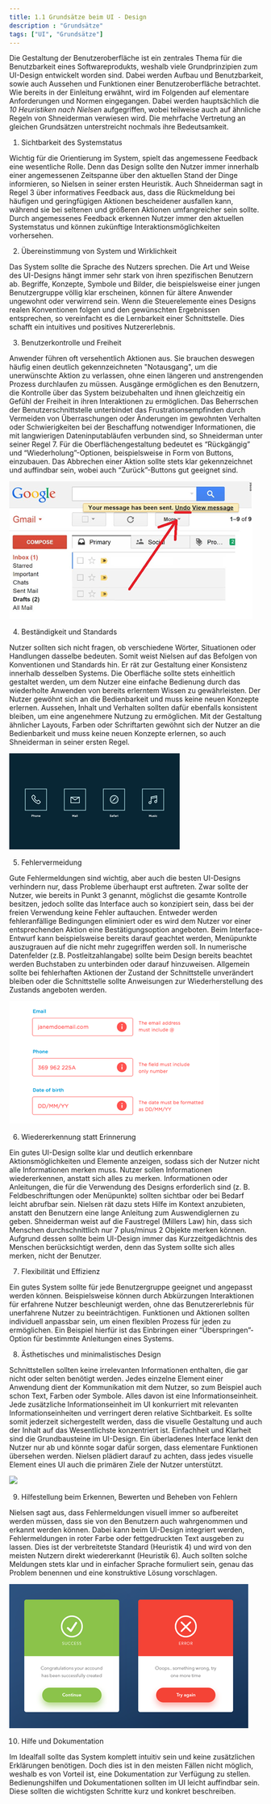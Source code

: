 ```yaml
---
title: 1.1 Grundsätze beim UI - Design 
description : "Grundsätze"
tags: ["UI", "Grundsätze"]
---
```


Die Gestaltung der Benutzeroberfläche ist ein zentrales Thema für die Benutzbarkeit eines Softwareprodukts, weshalb viele Grundprinzipien zum UI-Design entwickelt worden sind. Dabei werden Aufbau und Benutzbarkeit, sowie auch Aussehen und Funktionen einer Benutzeroberfläche betrachtet. Wie bereits in der Einleitung erwähnt, wird im Folgenden auf elementare Anforderungen und Normen eingegangen. Dabei werden hauptsächlich die *10 Heuristiken nach Nielsen* aufgegriffen, wobei teilweise auch auf ähnliche Regeln von Shneiderman verwiesen wird. Die mehrfache Vertretung an gleichen Grundsätzen unterstreicht nochmals ihre Bedeutsamkeit. 

1. Sichtbarkeit des Systemstatus

Wichtig für die Orientierung im System, spielt das angemessene Feedback eine wesentliche Rolle. Denn das Design sollte den Nutzer immer innerhalb einer angemessenen Zeitspanne über den aktuellen Stand der Dinge informieren, so Nielsen in seiner ersten Heuristik. Auch Shneiderman sagt in Regel 3 über informatives Feedback aus, dass die Rückmeldung bei häufigen und geringfügigen Aktionen bescheidener ausfallen kann, während sie bei seltenen und größeren Aktionen umfangreicher sein sollte. Durch angemessenes Feedback erkennen Nutzer immer den aktuellen Systemstatus und können zukünftige Interaktionsmöglichkeiten vorhersehen.

2. Übereinstimmung von System und Wirklichkeit

Das System sollte die Sprache des Nutzers sprechen. Die Art und Weise des UI-Designs hängt immer sehr stark von ihren spezifischen Benutzern ab. Begriffe, Konzepte, Symbole und Bilder, die beispielsweise einer jungen Benutzergruppe völlig klar erscheinen, können für ältere Anwender ungewohnt oder verwirrend sein. Wenn die Steuerelemente eines Designs realen Konventionen folgen und den gewünschten Ergebnissen entsprechen, so vereinfacht es die Lernbarkeit einer Schnittstelle. Dies schafft ein intuitives und positives Nutzererlebnis.

3. Benutzerkontrolle und Freiheit

Anwender führen oft versehentlich Aktionen aus. Sie brauchen deswegen häufig einen deutlich gekennzeichneten "Notausgang", um die unerwünschte Aktion zu verlassen, ohne einen längeren und anstrengenden Prozess durchlaufen zu müssen. Ausgänge ermöglichen es den Benutzern, die Kontrolle über das System beizubehalten und ihnen gleichzeitig ein Gefühl der Freiheit in ihren Interaktionen zu ermöglichen. Das Beherrschen der Benutzerschnittstelle unterbindet das Frustrationsempfinden durch Vermeiden von Überraschungen oder Änderungen im gewohnten Verhalten oder Schwierigkeiten bei der Beschaffung notwendiger Informationen, die mit langwierigen Dateninputabläufen verbunden sind, so Shneiderman unter seiner Regel 7. Für die Oberflächengestaltung bedeutet es “Rückgängig” und “Wiederholung”-Optionen, beispielsweise in Form von Buttons, einzubauen. Das Abbrechen einer Aktion sollte stets klar gekennzeichnet und auffindbar sein, wobei auch “Zurück”-Buttons gut geeignet sind.

![](/webhandbook/ui_ux/images/11.png?width=45pc)

4. Beständigkeit und Standards

Nutzer sollten sich nicht fragen, ob verschiedene Wörter, Situationen oder Handlungen dasselbe bedeuten. Somit weist Nielsen auf das Befolgen von Konventionen und Standards hin. Er rät zur Gestaltung einer Konsistenz innerhalb desselben Systems. Die Oberfläche sollte stets einheitlich gestaltet werden, um dem Nutzer eine einfache Bedienung durch das wiederholte Anwenden von bereits erlerntem Wissen zu gewährleisten. Der Nutzer gewöhnt sich an die Bedienbarkeit und muss keine neuen Konzepte erlernen. Aussehen, Inhalt und Verhalten sollten dafür ebenfalls konsistent bleiben, um eine angenehmere Nutzung zu ermöglichen. Mit der Gestaltung ähnlicher Layouts, Farben oder Schriftarten gewöhnt sich der Nutzer an die Bedienbarkeit und muss keine neuen Konzepte erlernen, so auch Shneiderman in seiner ersten Regel.

![](/webhandbook/ui_ux/images/12.png?width=45pc)

5. Fehlervermeidung

Gute Fehlermeldungen sind wichtig, aber auch die besten UI-Designs verhindern nur, dass Probleme überhaupt erst auftreten. Zwar sollte der Nutzer, wie bereits in Punkt 3 genannt, möglichst die gesamte Kontrolle besitzen, jedoch sollte das Interface auch so konzipiert sein, dass bei der freien Verwendung keine Fehler auftauchen. Entweder werden fehleranfällige Bedingungen eliminiert oder es wird dem Nutzer vor einer entsprechenden Aktion eine Bestätigungsoption angeboten. Beim Interface-Entwurf kann beispielsweise bereits darauf geachtet werden, Menüpunkte auszugrauen auf die nicht mehr zugegriffen werden soll. In numerische Datenfelder (z.B. Postleitzahlangabe) sollte beim Design bereits beachtet werden Buchstaben zu unterbinden oder darauf hinzuweisen. Allgemein sollte bei fehlerhaften Aktionen der Zustand der Schnittstelle unverändert bleiben oder die Schnittstelle sollte Anweisungen zur Wiederherstellung des Zustands angeboten werden.

![](/webhandbook/ui_ux/images/13.png?width=45pc)

6. Wiedererkennung statt Erinnerung

Ein gutes UI-Design sollte klar und deutlich erkennbare Aktionsmöglichkeiten und Elemente anzeigen, sodass sich der Nutzer nicht alle Informationen merken muss. Nutzer sollen Informationen wiedererkennen, anstatt sich alles zu merken. Informationen oder Anleitungen, die für die Verwendung des Designs erforderlich sind (z. B. Feldbeschriftungen oder Menüpunkte) sollten sichtbar oder bei Bedarf leicht abrufbar sein. Nielsen rät dazu stets Hilfe im Kontext anzubieten, anstatt den Benutzern eine lange Anleitung zum Auswendiglernen zu geben. Shneiderman weist auf die Faustregel (Millers Law) hin, dass sich Menschen durchschnittlich nur 7 plus/minus 2 Objekte merken können. Aufgrund dessen sollte beim UI-Design immer das Kurzzeitgedächtnis des Menschen berücksichtigt werden, denn das System sollte sich alles merken, nicht der Benutzer.

7. Flexibilität und Effizienz

Ein gutes System sollte für jede Benutzergruppe geeignet und angepasst werden können. Beispielsweise können durch Abkürzungen Interaktionen für erfahrene Nutzer beschleunigt werden, ohne das Benutzererlebnis für unerfahrene Nutzer zu beeinträchtigen. Funktionen und Aktionen sollten individuell anpassbar sein, um einen flexiblen Prozess für jeden zu ermöglichen. Ein Beispiel hierfür ist das Einbringen einer “Überspringen”-Option für bestimmte Anleitungen eines Systems.

8. Ästhetisches und minimalistisches Design

Schnittstellen sollten keine irrelevanten Informationen enthalten, die gar nicht oder selten benötigt werden. Jedes einzelne Element einer Anwendung dient der Kommunikation mit dem Nutzer, so zum Beispiel auch schon Text, Farben oder Symbole. Alles davon ist eine Informationseinheit. Jede zusätzliche Informationseinheit im UI konkurriert mit relevanten Informationseinheiten und verringert deren relative Sichtbarkeit. Es sollte somit jederzeit sichergestellt werden, dass die visuelle Gestaltung und auch der Inhalt auf das Wesentlichste konzentriert ist. Einfachheit und Klarheit sind die Grundbausteine im UI-Design. Ein überladenes Interface lenkt den Nutzer nur ab und könnte sogar dafür sorgen, dass elementare Funktionen übersehen werden. Nielsen plädiert darauf zu achten, dass jedes visuelle Element eines UI auch die primären Ziele der Nutzer unterstützt.

![](/webhandbook/ui_ux/images/14.png?width=45pc)

9. Hilfestellung beim Erkennen, Bewerten und Beheben von Fehlern

Nielsen sagt aus, dass Fehlermeldungen visuell immer so aufbereitet werden müssen, dass sie von den Benutzern auch wahrgenommen und erkannt werden können. Dabei kann beim UI-Design integriert werden, Fehlermeldungen in roter Farbe oder fettgedruckten Text ausgeben zu lassen. Dies ist der verbreitetste Standard (Heuristik 4) und wird von den meisten Nutzern direkt wiedererkannt (Heuristik 6). Auch sollten solche Meldungen stets klar und in einfacher Sprache formuliert sein, genau das Problem benennen und eine konstruktive Lösung vorschlagen.

![](/webhandbook/ui_ux/images/15.png?width=45pc)

10. Hilfe und Dokumentation

Im Idealfall sollte das System komplett intuitiv sein und keine zusätzlichen Erklärungen benötigen. Doch dies ist in den meisten Fällen nicht möglich, weshalb es von Vorteil ist, eine Dokumentation zur Verfügung zu stellen. Bedienungshilfen und Dokumentationen sollten im UI leicht auffindbar sein. Diese sollten die wichtigsten Schritte kurz und konkret beschreiben.